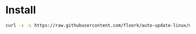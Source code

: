 # Install

```sh
curl -s -L https://raw.githubusercontent.com/floork/auto-update-linux/master/install.sh | bash
```
